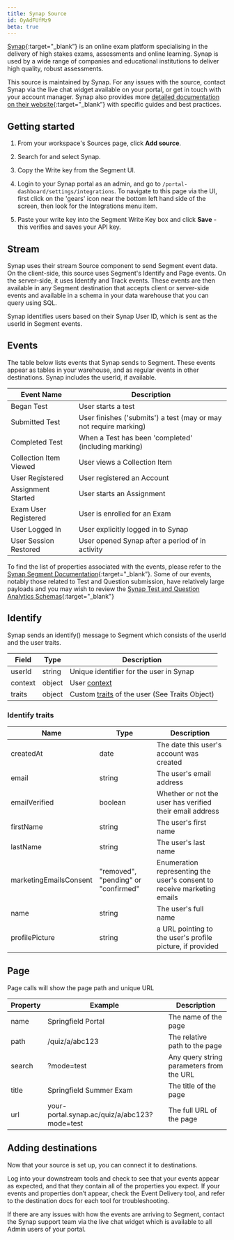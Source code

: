 ```yaml
---
title: Synap Source
id: OyAdFUfMz9
beta: true
---
```


[Synap](https://synap.ac){:target="_blank”} is an online exam platform specialising in the delivery of high stakes exams, assessments and online learning. Synap is used by a wide range of companies and educational institutions to deliver high quality, robust assessments.

This source is maintained by Synap. For any issues with the source, contact Synap via the live chat widget available on your portal, or get in touch with your account manager. Synap also provides more [detailed documentation on their website](https://academy.synap.ac/doc/integrations/segment){:target="_blank”} with specific guides and best practices.

## Getting started

1. From your workspace's Sources page, click **Add source**.

2. Search for and select Synap.

3. Copy the Write key from the Segment UI.

4. Login to your Synap portal as an admin, and go to `/portal-dashboard/settings/integrations`. To navigate to this page via the UI, first click on the 'gears' icon near the bottom left hand side of the screen, then look for the Integrations menu item.

5. Paste your write key into the Segment Write Key box and click **Save** - this verifies and saves your API key.

## Stream

Synap uses their stream Source component to send Segment event data. On the client-side, this source uses Segment's Identify and Page events. On the server-side, it uses Identify and Track events. These events are then available in any Segment destination that accepts client or server-side events and available in a schema in your data warehouse that you can query using SQL.

Synap identifies users based on their Synap User ID, which is sent as the userId in Segment events.

## Events

The table below lists events that Synap sends to Segment. These events appear as tables in your warehouse, and as regular events in other destinations. Synap includes the userId, if available.

| Event Name             | Description                                                       |
| ---------------------- | ----------------------------------------------------------------- |
| Began Test             | User starts a test                                                |
| Submitted Test         | User finishes ('submits') a test (may or may not require marking) |
| Completed Test         | When a Test has been 'completed' (including marking)              |
| Collection Item Viewed | User views a Collection Item                                      |
| User Registered        | User registered an Account                                        |
| Assignment Started     | User starts an Assignment                                         |
| Exam User Registered   | User is enrolled for an Exam                                      |
| User Logged In         | User explicitly logged in to Synap                                |
| User Session Restored  | User opened Synap after a period of in activity                   |

To find the list of properties associated with the events, please refer to the [Synap Segment Documentation](https://academy.synap.ac/doc/integrations/segment){:target="_blank”}. Some of our events, notably those related to Test and Question submission, have relatively large payloads and you may wish to review the [Synap Test and Question Analytics Schemas](https://academy.synap.ac/doc/integrations/segment/test-and-question-analytics){:target="_blank"}

## Identify

Synap sends an identify() message to Segment which consists of the userId and the user traits.

| Field   | Type   | Description                                                                                               |
| ------- | ------ | --------------------------------------------------------------------------------------------------------- |
| userId  | string | Unique identifier for the user in Synap                                                                   |
| context | object | User [context](https://segment.com/docs/connections/spec/common/#context)                                 |
| traits  | object | Custom [traits](https://segment.com/docs/connections/spec/common/#traits) of the user (See Traits Object) |

### Identify traits

| Name                   | Type                                | Description                                                             |
| ---------------------- | ----------------------------------- | ----------------------------------------------------------------------- |
| createdAt              | date                                | The date this user's account was created                                |
| email                  | string                              | The user's email address                                                |
| emailVerified          | boolean                             | Whether or not the user has verified their email address                |
| firstName              | string                              | The user's first name                                                   |
| lastName               | string                              | The user's last name                                                    |
| marketingEmailsConsent | "removed", "pending" or "confirmed" | Enumeration representing the user's consent to receive marketing emails |
| name                   | string                              | The user's full name                                                    |
| profilePicture         | string                              | a URL pointing to the user's profile picture, if provided               |


## Page

Page calls will show the page path and unique URL

| Property | Example                                      | Description                              |
| -------- | -------------------------------------------- | ---------------------------------------- |
| name     | Springfield Portal                           | The name of the page                     |
| path     | /quiz/a/abc123                               | The relative path to the page            |
| search   | ?mode=test                                   | Any query string parameters from the URL |
| title    | Springfield Summer Exam                      | The title of the page                    |
| url      | your-portal.synap.ac/quiz/a/abc123?mode=test | The full URL of the page                 |

## Adding destinations

Now that your source is set up, you can connect it to destinations.

Log into your downstream tools and check to see that your events appear as expected, and that they contain all of the properties you expect. If your events and properties don’t appear, check the Event Delivery tool, and refer to the destination docs for each tool for troubleshooting.

If there are any issues with how the events are arriving to Segment, contact the Synap support team via the live chat widget which is available to all Admin users of your portal.
